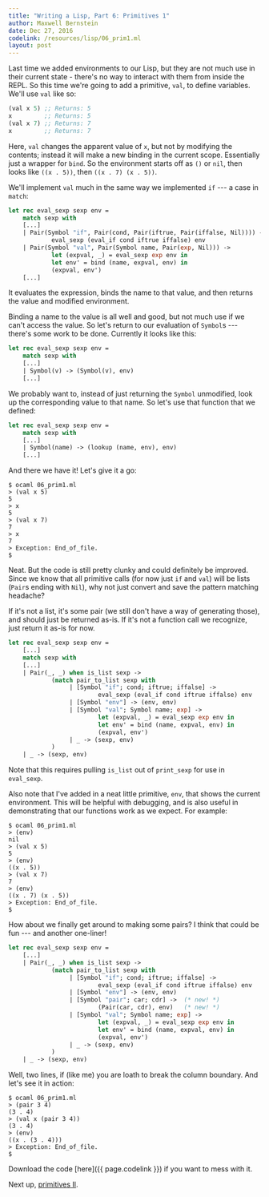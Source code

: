 ```yaml
---
title: "Writing a Lisp, Part 6: Primitives 1"
author: Maxwell Bernstein
date: Dec 27, 2016
codelink: /resources/lisp/06_prim1.ml
layout: post
---
```


Last time we added environments to our Lisp, but they are not much use in their
current state - there's no way to interact with them from inside the REPL. So
this time we're going to add a primitive, `val`, to define variables. We'll use
`val` like so:

```scheme
(val x 5) ;; Returns: 5
x         ;; Returns: 5
(val x 7) ;; Returns: 7
x         ;; Returns: 7
```

Here, `val` changes the apparent value of `x`, but not by modifying the
contents; instead it will make a new binding in the current scope. Essentially
just a wrapper for `bind`. So the environment starts off as `()` or `nil`, then
looks like `((x . 5))`, then `((x . 7) (x . 5))`.

We'll implement `val` much in the same way we implemented `if` --- a case in
`match`:

```ocaml
let rec eval_sexp sexp env =
    match sexp with
    [...]
    | Pair(Symbol "if", Pair(cond, Pair(iftrue, Pair(iffalse, Nil)))) ->
            eval_sexp (eval_if cond iftrue iffalse) env
    | Pair(Symbol "val", Pair(Symbol name, Pair(exp, Nil))) ->
            let (expval, _) = eval_sexp exp env in
            let env' = bind (name, expval, env) in
            (expval, env')
    [...]
```

It evaluates the expression, binds the name to that value, and then returns the
value and modified environment.

Binding a name to the value is all well and good, but not much use if we can't
access the value. So let's return to our evaluation of `Symbol`s --- there's
some work to be done. Currently it looks like this:

```ocaml
let rec eval_sexp sexp env =
    match sexp with
    [...]
    | Symbol(v) -> (Symbol(v), env)
    [...]
```

We probably want to, instead of just returning the `Symbol` unmodified, look up
the corresponding value to that name. So let's use that function that we
defined:

```ocaml
let rec eval_sexp sexp env =
    match sexp with
    [...]
    | Symbol(name) -> (lookup (name, env), env)
    [...]
```

And there we have it! Let's give it a go:

```
$ ocaml 06_prim1.ml
> (val x 5)
5
> x
5
> (val x 7)
7
> x
7
> Exception: End_of_file.
$
```

Neat. But the code is still pretty clunky and could definitely be improved.
Since we know that all primitive calls (for now just `if` and `val`) will be
lists (`Pair`s ending with `Nil`), why not just convert and save the pattern
matching headache?

If it's not a list, it's some pair (we still don't have a way of generating
those), and should just be returned as-is. If it's not a function call we
recognize, just return it as-is for now.

```ocaml
let rec eval_sexp sexp env =
    [...]
    match sexp with
    [...]
    | Pair(_, _) when is_list sexp ->
            (match pair_to_list sexp with
                 | [Symbol "if"; cond; iftrue; iffalse] ->
                         eval_sexp (eval_if cond iftrue iffalse) env
                 | [Symbol "env"] -> (env, env)
                 | [Symbol "val"; Symbol name; exp] ->
                         let (expval, _) = eval_sexp exp env in
                         let env' = bind (name, expval, env) in
                         (expval, env')
                 | _ -> (sexp, env)
            )
    | _ -> (sexp, env)
```

Note that this requires pulling `is_list` out of `print_sexp` for use in
`eval_sexp`.

Also note that I've added in a neat little primitive, `env`, that shows the
current environment. This will be helpful with debugging, and is also useful in
demonstrating that our functions work as we expect. For example:

```
$ ocaml 06_prim1.ml
> (env)
nil
> (val x 5)
5
> (env)
((x . 5))
> (val x 7)
7
> (env)
((x . 7) (x . 5))
> Exception: End_of_file.
$
```

How about we finally get around to making some pairs? I think that could be
fun --- and another one-liner!

```ocaml
let rec eval_sexp sexp env =
    [...]
    | Pair(_, _) when is_list sexp ->
            (match pair_to_list sexp with
                 | [Symbol "if"; cond; iftrue; iffalse] ->
                         eval_sexp (eval_if cond iftrue iffalse) env
                 | [Symbol "env"] -> (env, env)
                 | [Symbol "pair"; car; cdr] ->  (* new! *)
                         (Pair(car, cdr), env)   (* new! *)
                 | [Symbol "val"; Symbol name; exp] ->
                         let (expval, _) = eval_sexp exp env in
                         let env' = bind (name, expval, env) in
                         (expval, env')
                 | _ -> (sexp, env)
            )
    | _ -> (sexp, env)
```

Well, two lines, if (like me) you are loath to break the column boundary. And
let's see it in action:

```
$ ocaml 06_prim1.ml
> (pair 3 4)
(3 . 4)
> (val x (pair 3 4))
(3 . 4)
> (env)
((x . (3 . 4)))
> Exception: End_of_file.
$
```

Download the code [here]({{ page.codelink }}) if you want to mess with it.

Next up, [primitives II](/blog/lisp/07_prim2/).
